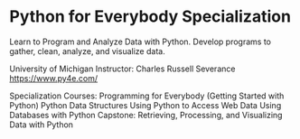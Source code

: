 # Python for Everybody Specialization

Learn to Program and Analyze Data with Python. Develop programs to gather, clean, analyze, and visualize data.

University of Michigan
Instructor: Charles Russell Severance
https://www.py4e.com/

Specialization Courses:
Programming for Everybody (Getting Started with Python)
Python Data Structures
Using Python to Access Web Data
Using Databases with Python
Capstone: Retrieving, Processing, and Visualizing Data with Python
